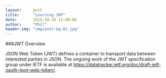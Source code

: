 ```yaml
---
layout:     post
title:      "Learning JWT"
date:       2016-10-28 11:00:00
author:     "Phil"
header-img: "img/post-bg-01.jpg"
---
```


###JWT Overview

JSON Web Token (JWT) defines a container to transport data between interested parties in JSON. The ongoing work of the JWT specification group under IETF is available at https://datatracker.ietf.org/doc/draft-ietf-oauth-json-web-token/.
